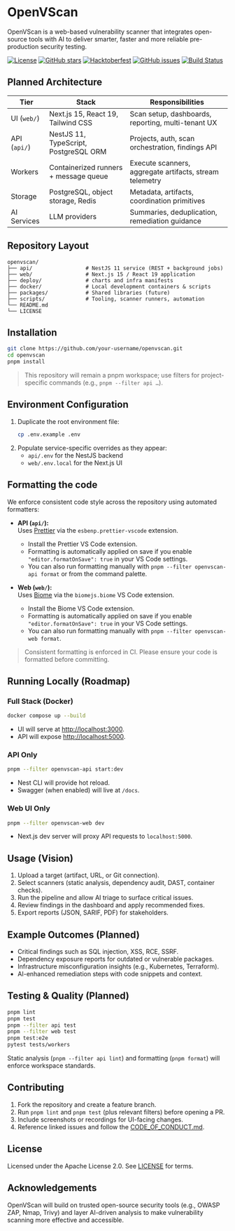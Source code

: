 # OpenVScan

OpenVScan is a web-based vulnerability scanner that integrates open-source tools with AI to deliver smarter, faster and more reliable pre-production security testing.

[![License](https://img.shields.io/badge/License-Apache%202.0-blue.svg)](https://opensource.org/licenses/Apache-2.0)
[![GitHub stars](https://img.shields.io/github/stars/Buddhsen-tripathi/openvscan.svg?style=social&label=Star)](https://github.com/Buddhsen-tripathi/openvscan)
[![Hacktoberfest](https://img.shields.io/badge/Hacktoberfest-2025-orange.svg)](https://hacktoberfest.com/)
[![GitHub issues](https://img.shields.io/github/issues/Buddhsen-tripathi/openvscan.svg)](https://github.com/Buddhsen-tripathi/openvscan/issues)
[![Build Status](https://img.shields.io/badge/build-passing-brightgreen.svg)](https://github.com/Buddhsen-tripathi/openvscan/actions)

## Planned Architecture

| Tier         | Stack                                 | Responsibilities                                        |
| ------------ | ------------------------------------- | ------------------------------------------------------- |
| UI (`web/`)  | Next.js 15, React 19, Tailwind CSS    | Scan setup, dashboards, reporting, multi-tenant UX      |
| API (`api/`) | NestJS 11, TypeScript, PostgreSQL ORM | Projects, auth, scan orchestration, findings API        |
| Workers      | Containerized runners + message queue | Execute scanners, aggregate artifacts, stream telemetry |
| Storage      | PostgreSQL, object storage, Redis     | Metadata, artifacts, coordination primitives            |
| AI Services  | LLM providers                         | Summaries, deduplication, remediation guidance          |

## Repository Layout

```
openvscan/
├── api/                 # NestJS 11 service (REST + background jobs)
├── web/                 # Next.js 15 / React 19 application
├── deploy/              # charts and infra manifests
├── docker/              # Local development containers & scripts
├── packages/            # Shared libraries (future)
├── scripts/             # Tooling, scanner runners, automation
└── README.md
└── LICENSE
```

## Installation

```bash
git clone https://github.com/your-username/openvscan.git
cd openvscan
pnpm install
```

> This repository will remain a pnpm workspace; use filters for project-specific commands (e.g., `pnpm --filter api …`).

## Environment Configuration

1. Duplicate the root environment file:
   ```bash
   cp .env.example .env
   ```
2. Populate service-specific overrides as they appear:
   - `api/.env` for the NestJS backend
   - `web/.env.local` for the Next.js UI

## Formatting the code

We enforce consistent code style across the repository using automated formatters:

- **API (`api/`):**  
  Uses [Prettier](https://prettier.io/) via the `esbenp.prettier-vscode` extension.

  - Install the Prettier VS Code extension.
  - Formatting is automatically applied on save if you enable `"editor.formatOnSave": true` in your VS Code settings.
  - You can also run formatting manually with `pnpm --filter openvscan-api format` or from the command palette.

- **Web (`web/`):**  
  Uses [Biome](https://biomejs.dev/) via the `biomejs.biome` VS Code extension.
  - Install the Biome VS Code extension.
  - Formatting is automatically applied on save if you enable `"editor.formatOnSave": true` in your VS Code settings.
  - You can also run formatting manually with `pnpm --filter openvscan-web format`.

> Consistent formatting is enforced in CI. Please ensure your code is formatted before committing.

## Running Locally (Roadmap)

### Full Stack (Docker)

```bash
docker compose up --build
```

- UI will serve at <http://localhost:3000>.
- API will expose <http://localhost:5000>.

### API Only

```bash
pnpm --filter openvscan-api start:dev
```

- Nest CLI will provide hot reload.
- Swagger (when enabled) will live at `/docs`.

### Web UI Only

```bash
pnpm --filter openvscan-web dev
```

- Next.js dev server will proxy API requests to `localhost:5000`.

## Usage (Vision)

1. Upload a target (artifact, URL, or Git connection).
2. Select scanners (static analysis, dependency audit, DAST, container checks).
3. Run the pipeline and allow AI triage to surface critical issues.
4. Review findings in the dashboard and apply recommended fixes.
5. Export reports (JSON, SARIF, PDF) for stakeholders.

## Example Outcomes (Planned)

- Critical findings such as SQL injection, XSS, RCE, SSRF.
- Dependency exposure reports for outdated or vulnerable packages.
- Infrastructure misconfiguration insights (e.g., Kubernetes, Terraform).
- AI-enhanced remediation steps with code snippets and context.

## Testing & Quality (Planned)

```bash
pnpm lint
pnpm test
pnpm --filter api test
pnpm --filter web test
pnpm test:e2e
pytest tests/workers
```

Static analysis (`pnpm --filter api lint`) and formatting (`pnpm format`) will enforce workspace standards.

## Contributing

1. Fork the repository and create a feature branch.
2. Run `pnpm lint` and `pnpm test` (plus relevant filters) before opening a PR.
3. Include screenshots or recordings for UI-facing changes.
4. Reference linked issues and follow the [CODE_OF_CONDUCT.md](./CODE_OF_CONDUCT.md).

## License

Licensed under the Apache License 2.0. See [LICENSE](./LICENSE) for terms.

## Acknowledgements

OpenVScan will build on trusted open-source security tools (e.g., OWASP ZAP, Nmap, Trivy) and layer AI-driven analysis to make vulnerability scanning more effective and accessible.
